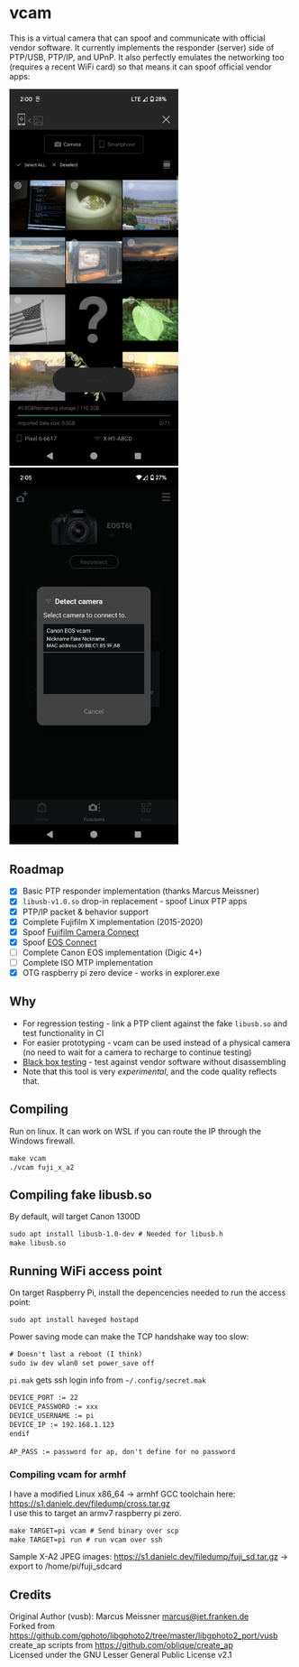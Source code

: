 # vcam
This is a virtual camera that can spoof and communicate with official vendor software. It currently implements the
responder (server) side of PTP/USB, PTP/IP, and UPnP. It also perfectly emulates the networking
too (requires a recent WiFi card) so that means it can spoof official vendor apps:

<img title="Fujifilm Camera Connect connected to spoofed X-H1-ABCD" src="bin/Screenshot_20240402-140041.png" width="300"><img src="bin/Screenshot_20240402-140506.png" width="300">

## Roadmap
- [x] Basic PTP responder implementation (thanks Marcus Meissner)
- [x] `libusb-v1.0.so` drop-in replacement - spoof Linux PTP apps
- [x] PTP/IP packet & behavior support
- [x] Complete Fujifilm X implementation (2015-2020)
- [x] Spoof [Fujifilm Camera Connect](https://play.google.com/store/apps/details?id=com.fujifilm_dsc.app.remoteshooter&hl=en_US&gl=US)
- [x] Spoof [EOS Connect](https://play.google.com/store/apps/details?id=jp.co.canon.ic.cameraconnect&hl=en_US&gl=US)
- [ ] Complete Canon EOS implementation (Digic 4+)
- [ ] Complete ISO MTP implementation
- [x] OTG raspberry pi zero device - works in explorer.exe

## Why
- For regression testing - link a PTP client against the fake `libusb.so` and test functionality in CI
- For easier prototyping - vcam can be used instead of a physical camera (no need to wait for a camera to recharge to continue testing)
- [Black box testing](https://en.wikipedia.org/wiki/Black-box_testing) - test against vendor software without disassembling
- Note that this tool is very *experimental*, and the code quality reflects that.

## Compiling
Run on linux. It can work on WSL if you can route the IP through the Windows firewall.
```
make vcam
./vcam fuji_x_a2
```

## Compiling fake libusb.so
By default, will target Canon 1300D
```
sudo apt install libusb-1.0-dev # Needed for libusb.h
make libusb.so
```

## Running WiFi access point
On target Raspberry Pi, install the depencencies needed to run the access point:
```
sudo apt install haveged hostapd
```
Power saving mode can make the TCP handshake way too slow:
```
# Doesn't last a reboot (I think)
sudo iw dev wlan0 set power_save off
```
`pi.mak` gets ssh login info from `~/.config/secret.mak`
```
DEVICE_PORT := 22
DEVICE_PASSWORD := xxx
DEVICE_USERNAME := pi
DEVICE_IP := 192.168.1.123
endif

AP_PASS := password for ap, don't define for no password
```
### Compiling vcam for armhf
I have a modified Linux x86_64 -> armhf GCC toolchain here: https://s1.danielc.dev/filedump/cross.tar.gz  
I use this to target an armv7 raspberry pi zero.
```
make TARGET=pi vcam # Send binary over scp
make TARGET=pi run # run vcam over ssh
```

Sample X-A2 JPEG images: https://s1.danielc.dev/filedump/fuji_sd.tar.gz -> export to /home/pi/fuji_sdcard

## Credits
Original Author (vusb): Marcus Meissner <marcus@jet.franken.de>  
Forked from https://github.com/gphoto/libgphoto2/tree/master/libgphoto2_port/vusb  
create_ap scripts from https://github.com/oblique/create_ap  
Licensed under the GNU Lesser General Public License v2.1  
